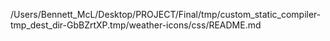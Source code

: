 /Users/Bennett_McL/Desktop/PROJECT/Final/tmp/custom_static_compiler-tmp_dest_dir-GbBZrtXP.tmp/weather-icons/css/README.md